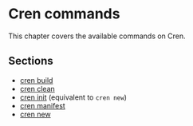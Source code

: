 # Cren commands

This chapter covers the available commands on Cren.

## Sections

- [cren build](./cren-build.md)
- [cren clean](./cren-clean.md)
- [cren init](./cren-new.md) (equivalent to `cren new`)
- [cren manifest](./cren-manifest.md)
- [cren new](./cren-new.md)

